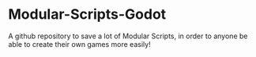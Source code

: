 # Modular-Scripts-Godot
 A github repository to save a lot of Modular Scripts, in order to anyone be able to create their own games more easily!
